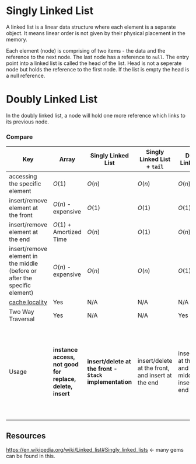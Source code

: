 # Singly Linked List


A linked list is a linear data structure where each element is a separate object. It means linear order is not given by their physical placement in the memory.

Each element  (node) is comprising of two items - the data and the reference to the next node. The last node has a reference to `null`. The entry point into a linked list is called the head of the list. Head is not a seperate node but holds the reference to the first node. If the list is empty the head is a null reference.

# Doubly Linked List

In the doubly linked list, a node will hold one more reference which links to its previous node.


### Compare 

|  Key |  Array  | Singly Linked List  | Singly Linked List + `tail` | Doubly Linked List | Doubly Linked List + `tail` |
|---|---|---|---|---|---|
| accessing the specific element  |  $`O(1)`$  | $`O(n)`$ | $`O(n)`$ |  $`O(n)`$ |  $`O(n)`$ |
| insert/remove element at the front | $`O(n)`$ - expensive  |  $`O(1)`$ | $`O(1)`$  | $`O(1)`$  | $`O(1)`$  |
| insert/remove element at the end  | $`O(1)`$ + Amortized Time  | $`O(n)`$  | $`O(1)`$  | $`O(n)`$  | $`O(1)`$  |
| insert/remove element in the middle (before or after the specific element)  | $`O(n)`$ - expensive | $`O(n)`$ | $`O(n)`$ | $`O(1)`$ | $`O(1)`$ |
| [cache locality](https://stackoverflow.com/questions/12065774/why-does-cache-locality-matter-for-array-performance)  | Yes | N/A | N/A | N/A | N/A |
| Two Way Traversal  | Yes | N/A | N/A | Yes | Yes |
| Usage | **instance access, not good for replace, delete, insert** | **insert/delete at the front - `Stack` implementation** | insert/delete at the front, and insert at the end | insert/delete at the front and the middle, insert at the end | **best when you do lots of inserting, deleting, replacing - implement - implement `Heaps` & `Binary Tree` ...** |


## Resources

https://en.wikipedia.org/wiki/Linked_list#Singly_linked_lists <- many gems can be found in this.
